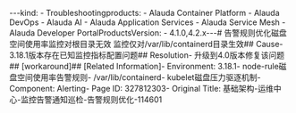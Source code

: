 ---kind:   - Troubleshootingproducts:    - Alauda Container Platform   - Alauda DevOps   - Alauda AI   - Alauda Application Services   - Alauda Service Mesh   - Alauda Developer PortalProductsVersion:   - 4.1.0,4.2.x---<!-- A type of document that involves encountering a fault, diag...it, performing root cause analysis, and providing solutions. --># 告警规则优化磁盘空间使用率监控对根目录无效 监控仅对/var/lib/containerd目录生效## Cause- 3.18.1版本存在已知监控指标配置问题## Resolution- 升级到4.0版本修复该问题## [workaround]## [Related Information]- Environment: 3.18.1- node-rule磁盘空间使用率告警规则- /var/lib/containerd- kubelet磁盘压力驱逐机制- Component: Alerting- Page ID: 327812303- Original Title: 基础架构-运维中心-监控告警通知巡检-告警规则优化-114601
